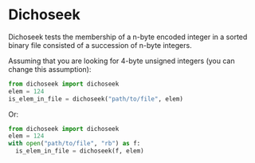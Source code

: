 # Dichoseek

Dichoseek tests the membership of a n-byte encoded integer in a sorted binary file consisted of a succession of n-byte integers.

Assuming that you are looking for 4-byte unsigned integers (you can change this assumption):

```python
from dichoseek import dichoseek
elem = 124
is_elem_in_file = dichoseek("path/to/file", elem)
```

Or:

```python
from dichoseek import dichoseek
elem = 124
with open("path/to/file", "rb") as f:
  is_elem_in_file = dichoseek(f, elem)
```
